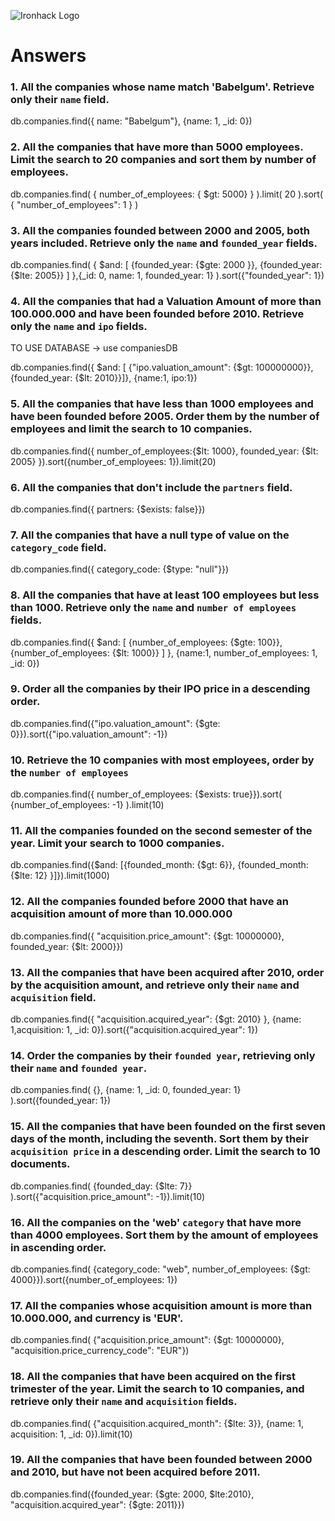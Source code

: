 ![Ironhack Logo](https://i.imgur.com/1QgrNNw.png)

# Answers

### 1. All the companies whose name match 'Babelgum'. Retrieve only their `name` field.

<!-- Your Code Goes Here -->

db.companies.find({ name: "Babelgum"}, {name: 1, _id: 0})

### 2. All the companies that have more than 5000 employees. Limit the search to 20 companies and sort them by **number of employees**.

<!-- Your Code Goes Here -->

db.companies.find( { number_of_employees: { $gt: 5000} } ).limit( 20 ).sort( { "number_of_employees": 1 } )

### 3. All the companies founded between 2000 and 2005, both years included. Retrieve only the `name` and `founded_year` fields.

<!-- Your Code Goes Here -->
db.companies.find( { $and: [ {founded_year: {$gte: 2000 }}, {founded_year: {$lte: 2005}} ] },{_id: 0, name: 1, founded_year: 1} ).sort({"founded_year": 1})

### 4. All the companies that had a Valuation Amount of more than 100.000.000 and have been founded before 2010. Retrieve only the `name` and `ipo` fields.

<!-- Your Code Goes Here --> TO USE DATABASE -> use companiesDB
db.companies.find({ $and: [ {"ipo.valuation_amount": {$gt: 100000000}}, {founded_year: {$lt: 2010}}]}, {name:1, ipo:1})

### 5. All the companies that have less than 1000 employees and have been founded before 2005. Order them by the number of employees and limit the search to 10 companies.

<!-- Your Code Goes Here -->
db.companies.find({ number_of_employees:{$lt: 1000}, founded_year: {$lt: 2005} }).sort({number_of_employees: 1}).limit(20)


### 6. All the companies that don't include the `partners` field.

<!-- Your Code Goes Here -->
db.companies.find({ partners: {$exists: false}})

### 7. All the companies that have a null type of value on the `category_code` field.

<!-- Your Code Goes Here -->
db.companies.find({ category_code: {$type: "null"}})

### 8. All the companies that have at least 100 employees but less than 1000. Retrieve only the `name` and `number of employees` fields.

<!-- Your Code Goes Here -->
db.companies.find({ $and: [ {number_of_employees: {$gte: 100}}, {number_of_employees: {$lt: 1000}} ] }, {name:1, number_of_employees: 1, _id: 0})

### 9. Order all the companies by their IPO price in a descending order.

<!-- Your Code Goes Here -->
db.companies.find({"ipo.valuation_amount": {$gte: 0}}).sort({"ipo.valuation_amount": -1})


### 10. Retrieve the 10 companies with most employees, order by the `number of employees`

<!-- Your Code Goes Here -->
db.companies.find({ number_of_employees: {$exists: true}}).sort( {number_of_employees: -1} ).limit(10)

### 11. All the companies founded on the second semester of the year. Limit your search to 1000 companies.

<!-- Your Code Goes Here -->
db.companies.find({$and: [{founded_month: {$gt: 6}}, {founded_month: {$lte: 12} }]}).limit(1000)

### 12. All the companies founded before 2000 that have an acquisition amount of more than 10.000.000

<!-- Your Code Goes Here -->
db.companies.find({ "acquisition.price_amount": {$gt: 10000000}, founded_year: {$lt: 2000}})

### 13. All the companies that have been acquired after 2010, order by the acquisition amount, and retrieve only their `name` and `acquisition` field.

<!-- Your Code Goes Here -->
db.companies.find({ "acquisition.acquired_year": {$gt: 2010} }, {name: 1,acquisition: 1, _id: 0}).sort({"acquisition.acquired_year": 1})

### 14. Order the companies by their `founded year`, retrieving only their `name` and `founded year`.

<!-- Your Code Goes Here -->
db.companies.find( {}, {name: 1, _id: 0, founded_year: 1} ).sort({founded_year: 1})

### 15. All the companies that have been founded on the first seven days of the month, including the seventh. Sort them by their `acquisition price` in a descending order. Limit the search to 10 documents.

<!-- Your Code Goes Here -->
db.companies.find( {founded_day: {$lte: 7}} ).sort({"acquisition.price_amount": -1}).limit(10)

### 16. All the companies on the 'web' `category` that have more than 4000 employees. Sort them by the amount of employees in ascending order.

<!-- Your Code Goes Here -->
db.companies.find( {category_code: "web", number_of_employees: {$gt: 4000}}).sort({number_of_employees: 1})

### 17. All the companies whose acquisition amount is more than 10.000.000, and currency is 'EUR'.

<!-- Your Code Goes Here -->

db.companies.find( {"acquisition.price_amount": {$gt: 10000000}, "acquisition.price_currency_code": "EUR"})

### 18. All the companies that have been acquired on the first trimester of the year. Limit the search to 10 companies, and retrieve only their `name` and `acquisition` fields.

<!-- Your Code Goes Here -->
db.companies.find( {"acquisition.acquired_month": {$lte: 3}}, {name: 1, acquisition: 1, _id: 0}).limit(10)

### 19. All the companies that have been founded between 2000 and 2010, but have not been acquired before 2011.

<!-- Your Code Goes Here -->
db.companies.find({founded_year: {$gte: 2000, $lte:2010}, "acquisition.acquired_year": {$gte: 2011}})
